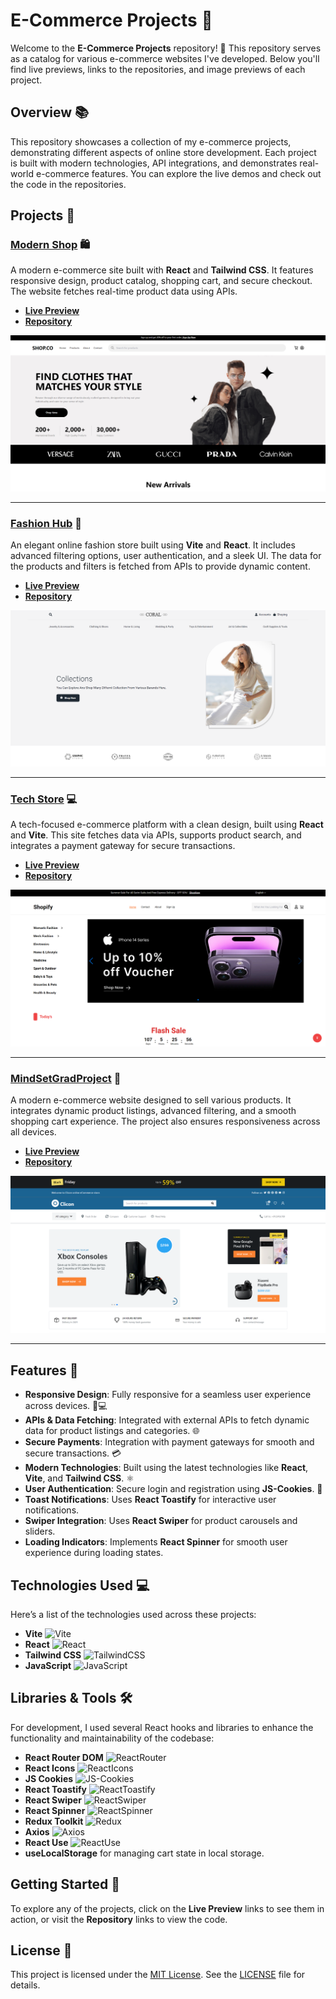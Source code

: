 # E-Commerce Projects 🛒

Welcome to the **E-Commerce Projects** repository! 🎉 This repository serves as a catalog for various e-commerce websites I've developed. Below you'll find live previews, links to the repositories, and image previews of each project.

## Overview 📚

This repository showcases a collection of my e-commerce projects, demonstrating different aspects of online store development. Each project is built with modern technologies, API integrations, and demonstrates real-world e-commerce features. You can explore the live demos and check out the code in the repositories.

## Projects 🚀

### [Modern Shop](https://ahmedkamal14.github.io/eShop/) 🛍️
A modern e-commerce site built with **React** and **Tailwind CSS**. It features responsive design, product catalog, shopping cart, and secure checkout. The website fetches real-time product data using APIs.

- **[Live Preview](https://ahmedkamal14.github.io/eShop/)**
- **[Repository](https://github.com/ahmedkamal14/eShop)**

![Modern Shop](Modern.png)

---

### [Fashion Hub](https://ahmedkamal14.github.io/E-Commerce-Website/) 👗
An elegant online fashion store built using **Vite** and **React**. It includes advanced filtering options, user authentication, and a sleek UI. The data for the products and filters is fetched from APIs to provide dynamic content.

- **[Live Preview](https://ahmedkamal14.github.io/E-Commerce-Website/)**
- **[Repository](https://github.com/ahmedkamal14/E-Commerce-Website)**

![Fashion Hub](Fashion.png)

---

### [Tech Store](https://ahmedkamal14.github.io/E-Commerce-Website-2/) 💻
A tech-focused e-commerce platform with a clean design, built using **React** and **Vite**. This site fetches data via APIs, supports product search, and integrates a payment gateway for secure transactions.

- **[Live Preview](https://ahmedkamal14.github.io/E-Commerce-Website-2/)**
- **[Repository](https://github.com/ahmedkamal14/E-Commerce-Website-2)**

![Tech Store](Tech.png)

---

### [MindSetGradProject](https://ahmedkamal14.github.io/MindSetGradProject/) 🧠
A modern e-commerce website designed to sell various products. It integrates dynamic product listings, advanced filtering, and a smooth shopping cart experience. The project also ensures responsiveness across all devices.

- **[Live Preview](https://ahmedkamal14.github.io/MindSetGradProject/)**
- **[Repository](https://github.com/ahmedkamal14/MindSetGradProject)**

![MindSetGradProject](MindSetGradProject.png)

---

## Features 🌟

- **Responsive Design**: Fully responsive for a seamless user experience across devices. 📱💻
- **APIs & Data Fetching**: Integrated with external APIs to fetch dynamic data for product listings and categories. 🌐
- **Secure Payments**: Integration with payment gateways for smooth and secure transactions. 💳
- **Modern Technologies**: Built using the latest technologies like **React**, **Vite**, and **Tailwind CSS**. ⚛️
- **User Authentication**: Secure login and registration using **JS-Cookies**. 🔐
- **Toast Notifications**: Uses **React Toastify** for interactive user notifications.
- **Swiper Integration**: Uses **React Swiper** for product carousels and sliders.
- **Loading Indicators**: Implements **React Spinner** for smooth user experience during loading states.

## Technologies Used 💻

Here’s a list of the technologies used across these projects:

- **Vite** ![Vite](https://img.shields.io/badge/Vite-646CFF?style=for-the-badge&logo=vite&logoColor=white)
- **React** ![React](https://img.shields.io/badge/React-61DAFB?style=for-the-badge&logo=react&logoColor=white)
- **Tailwind CSS** ![TailwindCSS](https://img.shields.io/badge/TailwindCSS-38B2AC?style=for-the-badge&logo=tailwind-css&logoColor=white)
- **JavaScript** ![JavaScript](https://img.shields.io/badge/JavaScript-F7DF1E?style=for-the-badge&logo=javascript&logoColor=black)

## Libraries & Tools 🛠️

For development, I used several React hooks and libraries to enhance the functionality and maintainability of the codebase:

- **React Router DOM** ![ReactRouter](https://img.shields.io/badge/React--Router-CA4245?style=for-the-badge&logo=react-router&logoColor=white)
- **React Icons** ![ReactIcons](https://img.shields.io/badge/React--Icons-EA4335?style=for-the-badge&logo=react-icons&logoColor=white)
- **JS Cookies** ![JS-Cookies](https://img.shields.io/badge/JS--Cookies-FFCA28?style=for-the-badge&logo=cookiecutter&logoColor=black)
- **React Toastify** ![ReactToastify](https://img.shields.io/badge/React--Toastify-61DAFB?style=for-the-badge&logo=react&logoColor=white)
- **React Swiper** ![ReactSwiper](https://img.shields.io/badge/React--Swiper-4CC1F0?style=for-the-badge&logo=react&logoColor=white)
- **React Spinner** ![ReactSpinner](https://img.shields.io/badge/React--Spinner-4CAF50?style=for-the-badge&logo=react&logoColor=white)
- **Redux Toolkit** ![Redux](https://img.shields.io/badge/Redux-764ABC?style=for-the-badge&logo=redux&logoColor=white)
- **Axios** ![Axios](https://img.shields.io/badge/Axios-5A29E4?style=for-the-badge&logo=axios&logoColor=white)
- **React Use** ![ReactUse](https://img.shields.io/badge/React--Use-61DAFB?style=for-the-badge&logo=react&logoColor=white)
- **useLocalStorage** for managing cart state in local storage.

## Getting Started 🏁

To explore any of the projects, click on the **Live Preview** links to see them in action, or visit the **Repository** links to view the code.

## License 📜

This project is licensed under the [MIT License](https://opensource.org/licenses/MIT). See the [LICENSE](LICENSE) file for details.

